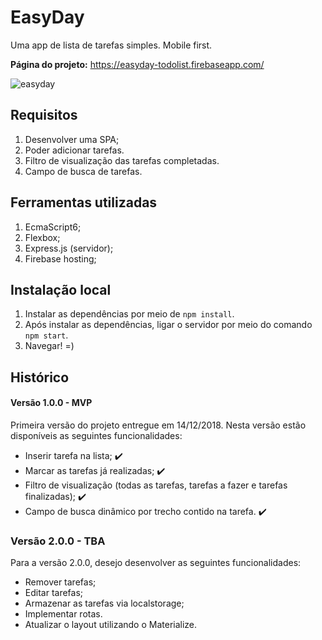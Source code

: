 # EasyDay
Uma app de lista de tarefas simples. Mobile first. 

**Página do projeto:** https://easyday-todolist.firebaseapp.com/

![easyday](https://user-images.githubusercontent.com/40531512/49982677-fc446580-ff44-11e8-803e-40c06ddb656a.jpg)

## Requisitos

1. Desenvolver uma SPA;
2. Poder adicionar tarefas.
3. Filtro de visualização das tarefas completadas.
4. Campo de busca de tarefas.

## Ferramentas utilizadas

1. EcmaScript6;
2. Flexbox;
3. Express.js (servidor);
4. Firebase hosting;

## Instalação local

1. Instalar as dependências por meio de `npm install`.
2. Após instalar as dependências, ligar o servidor por meio do comando `npm start`.
3. Navegar! =)

## Histórico

#### Versão 1.0.0 - MVP

Primeira versão do projeto entregue em 14/12/2018. Nesta versão estão disponíveis as seguintes funcionalidades:

- Inserir tarefa na lista; :heavy_check_mark:
- Marcar as tarefas já realizadas; :heavy_check_mark: 
- Filtro de visualização (todas as tarefas, tarefas a fazer e tarefas finalizadas); :heavy_check_mark: 
- Campo de busca dinâmico por trecho contido na tarefa. :heavy_check_mark: 

### Versão 2.0.0 - TBA

Para a versão 2.0.0, desejo desenvolver as seguintes funcionalidades:

- Remover tarefas;
- Editar tarefas;
- Armazenar as tarefas via localstorage;
- Implementar rotas.
- Atualizar o layout utilizando o Materialize.

